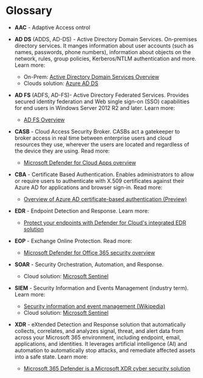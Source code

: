 # Glossary

- **AAC** - Adaptive Access ontrol
- **AD DS** (ADDS, AD-DS) - Active Directory Domain Services. On-premises directory services. It manges information about user accounts (such as names, passwords, phone numbers), information about objects on the network, rules, group policies, Kerberos/NTLM authentication and more.  Learn more:
  - On-Prem: [Active Directory Domain Services Overview](https://docs.microsoft.com/windows-server/identity/ad-ds/get-started/virtual-dc/active-directory-domain-services-overview)
  - Clouds solution: [Azure AD DS](https://docs.microsoft.com/azure/active-directory-domain-services/overview)

- **AD FS** (ADFS, AD-FS)- Active Directory Federated Services. Provides secured identity federation and Web single sign-on (SSO) capabilities for end users in Windows Server 2012 R2 and later. Learn more:
  - [AD FS Overview](https://docs.microsoft.com/windows-server/identity/ad-fs/ad-fs-overview)

- **CASB** - Cloud Access Security Broker. CASBs act a gatekeeper to broker access in real time between enterprise users and cloud resources they use, wherever the users are located and regardless of the device they are using. Read more:
  - [Microsoft Defender for Cloud Apps overview](https://docs.microsoft.com/defender-cloud-apps/what-is-defender-for-cloud-apps#what-is-a-casb)

- **CBA** - Certificate Based Authentication. Enables administrators to allow or require users to authenticate with X.509 certificates against their Azure AD for applications and browser sign-in. Read more:
  - [Overview of Azure AD certificate-based authentication (Preview)](https://docs.microsoft.com/azure/active-directory/authentication/concept-certificate-based-authentication)

- **EDR** - Endpoint Detection and Response. Learn more:
  - [Protect your endpoints with Defender for Cloud's integrated EDR solution](https://docs.microsoft.com/azure/defender-for-cloud/integration-defender-for-endpoint)

- **EOP** - Exchange Online Protection. Read more:
  - [Microsoft Defender for Office 365 security overview](https://docs.microsoft.com/microsoft-365/security/office-365-security/overview)

- **SOAR** - Security Orchestration, Automation, and Response. 
  - Cloud solution: [Microsoft Sentinel](https://docs.microsoft.com/azure/sentinel/overview)

- **SIEM** - Security Information and Events Management (industry term). Learn more:
  - [Security information and event management (Wikipedia)](https://en.wikipedia.org/wiki/Security_information_and_event_management)
  - Cloud solution: [Microsoft Sentinel](https://docs.microsoft.com/azure/sentinel/overview)

- **XDR** - eXtended Detection and Response solution that automatically collects, correlates, and analyzes signal, threat, and alert data from across your Microsoft 365 environment, including endpoint, email, applications, and identities. It leverages artificial intelligence (AI) and automation to automatically stop attacks, and remediate affected assets into a safe state. Learn more:
    
  - [Microsoft 365 Defender is a Microsoft XDR cyber security solution](https://docs.microsoft.com/microsoft-365/security/defender/eval-overview#microsoft-365-defender-is-a-microsoft-xdr-cyber-security-solution)